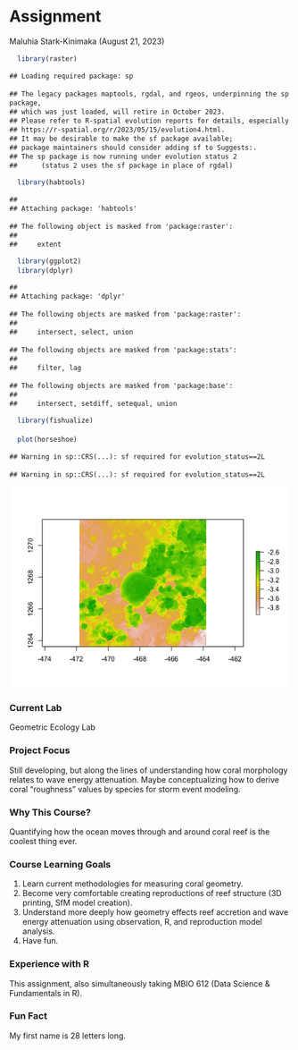 Assignment
================
Maluhia Stark-Kinimaka
(August 21, 2023)

``` r
  library(raster)
```

    ## Loading required package: sp

    ## The legacy packages maptools, rgdal, and rgeos, underpinning the sp package,
    ## which was just loaded, will retire in October 2023.
    ## Please refer to R-spatial evolution reports for details, especially
    ## https://r-spatial.org/r/2023/05/15/evolution4.html.
    ## It may be desirable to make the sf package available;
    ## package maintainers should consider adding sf to Suggests:.
    ## The sp package is now running under evolution status 2
    ##      (status 2 uses the sf package in place of rgdal)

``` r
  library(habtools)
```

    ## 
    ## Attaching package: 'habtools'

    ## The following object is masked from 'package:raster':
    ## 
    ##     extent

``` r
  library(ggplot2)
  library(dplyr)
```

    ## 
    ## Attaching package: 'dplyr'

    ## The following objects are masked from 'package:raster':
    ## 
    ##     intersect, select, union

    ## The following objects are masked from 'package:stats':
    ## 
    ##     filter, lag

    ## The following objects are masked from 'package:base':
    ## 
    ##     intersect, setdiff, setequal, union

``` r
  library(fishualize)

  plot(horseshoe)
```

    ## Warning in sp::CRS(...): sf required for evolution_status==2L

    ## Warning in sp::CRS(...): sf required for evolution_status==2L

![](assignment_files/figure-gfm/unnamed-chunk-1-1.png)<!-- -->

### Current Lab

Geometric Ecology Lab

### Project Focus

Still developing, but along the lines of understanding how coral
morphology relates to wave energy attenuation. Maybe conceptualizing how
to derive coral “roughness” values by species for storm event modeling.

### Why This Course?

Quantifying how the ocean moves through and around coral reef is the
coolest thing ever.

### Course Learning Goals

1)  Learn current methodologies for measuring coral geometry.
2)  Become very comfortable creating reproductions of reef structure (3D
    printing, SfM model creation).
3)  Understand more deeply how geometry effects reef accretion and wave
    energy attenuation using observation, R, and reproduction model
    analysis.
4)  Have fun.

### Experience with R

This assignment, also simultaneously taking MBIO 612 (Data Science &
Fundamentals in R).

### Fun Fact

My first name is 28 letters long.
